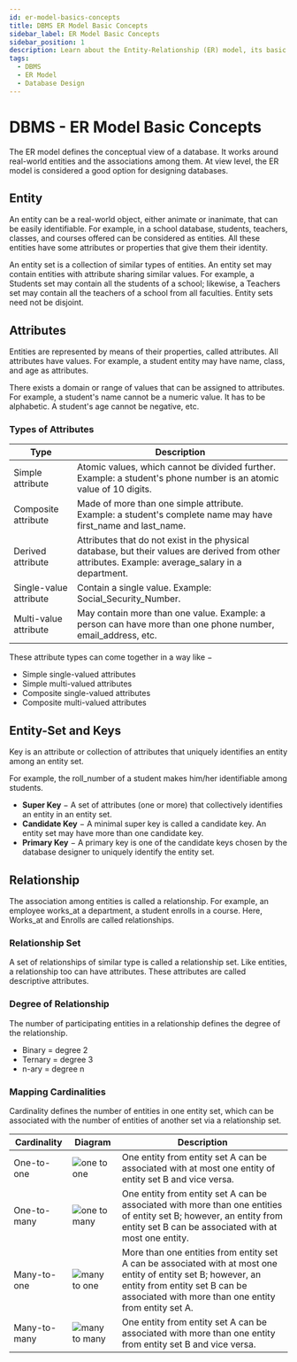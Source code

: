 ```yaml
---
id: er-model-basics-concepts
title: DBMS ER Model Basic Concepts
sidebar_label: ER Model Basic Concepts
sidebar_position: 1
description: Learn about the Entity-Relationship (ER) model, its basic concepts, entities, attributes, and relationships that form the foundation of database design.
tags:
  - DBMS
  - ER Model
  - Database Design
---
```


# DBMS - ER Model Basic Concepts

The ER model defines the conceptual view of a database. It works around real-world entities and the associations among them. At view level, the ER model is considered a good option for designing databases.

## Entity

An entity can be a real-world object, either animate or inanimate, that can be easily identifiable. For example, in a school database, students, teachers, classes, and courses offered can be considered as entities. All these entities have some attributes or properties that give them their identity.

An entity set is a collection of similar types of entities. An entity set may contain entities with attribute sharing similar values. For example, a Students set may contain all the students of a school; likewise, a Teachers set may contain all the teachers of a school from all faculties. Entity sets need not be disjoint.

## Attributes

Entities are represented by means of their properties, called attributes. All attributes have values. For example, a student entity may have name, class, and age as attributes.

There exists a domain or range of values that can be assigned to attributes. For example, a student's name cannot be a numeric value. It has to be alphabetic. A student's age cannot be negative, etc.

### Types of Attributes

| Type                   | Description                                                                                                                                         |
| ---------------------- | --------------------------------------------------------------------------------------------------------------------------------------------------- |
| Simple attribute       | Atomic values, which cannot be divided further. Example: a student's phone number is an atomic value of 10 digits.                                  |
| Composite attribute    | Made of more than one simple attribute. Example: a student's complete name may have first_name and last_name.                                       |
| Derived attribute      | Attributes that do not exist in the physical database, but their values are derived from other attributes. Example: average_salary in a department. |
| Single-value attribute | Contain a single value. Example: Social_Security_Number.                                                                                            |
| Multi-value attribute  | May contain more than one value. Example: a person can have more than one phone number, email_address, etc.                                         |

These attribute types can come together in a way like −

- Simple single-valued attributes
- Simple multi-valued attributes
- Composite single-valued attributes
- Composite multi-valued attributes

## Entity-Set and Keys

Key is an attribute or collection of attributes that uniquely identifies an entity among an entity set.

For example, the roll_number of a student makes him/her identifiable among students.

- **Super Key** − A set of attributes (one or more) that collectively identifies an entity in an entity set.
- **Candidate Key** − A minimal super key is called a candidate key. An entity set may have more than one candidate key.
- **Primary Key** − A primary key is one of the candidate keys chosen by the database designer to uniquely identify the entity set.

## Relationship

The association among entities is called a relationship. For example, an employee works_at a department, a student enrolls in a course. Here, Works_at and Enrolls are called relationships.

### Relationship Set

A set of relationships of similar type is called a relationship set. Like entities, a relationship too can have attributes. These attributes are called descriptive attributes.

### Degree of Relationship

The number of participating entities in a relationship defines the degree of the relationship.

- Binary = degree 2
- Ternary = degree 3
- n-ary = degree n

### Mapping Cardinalities

Cardinality defines the number of entities in one entity set, which can be associated with the number of entities of another set via a relationship set.

| Cardinality  | Diagram                                                                               | Description                                                                                                                                                                                             |
| ------------ | ------------------------------------------------------------------------------------- | ------------------------------------------------------------------------------------------------------------------------------------------------------------------------------------------------------- |
| One-to-one   | ![one to one](https://www.tutorialspoint.com/dbms/images/one_to_one_relation.png)     | One entity from entity set A can be associated with at most one entity of entity set B and vice versa.                                                                                                  |
| One-to-many  | ![one to many](https://www.tutorialspoint.com/dbms/images/one_to_many_relation.png)   | One entity from entity set A can be associated with more than one entities of entity set B; however, an entity from entity set B can be associated with at most one entity.                             |
| Many-to-one  | ![many to one](https://www.tutorialspoint.com/dbms/images/many_to_one_relation.png)   | More than one entities from entity set A can be associated with at most one entity of entity set B; however, an entity from entity set B can be associated with more than one entity from entity set A. |
| Many-to-many | ![many to many](https://www.tutorialspoint.com/dbms/images/many_to_many_relation.png) | One entity from entity set A can be associated with more than one entity from entity set B and vice versa.                                                                                              |
